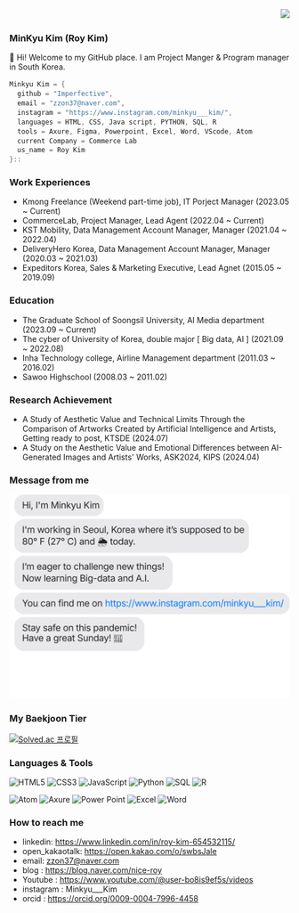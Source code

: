 <div align = 'right'>
<a href="https://hits.seeyoufarm.com"><img src="https://hits.seeyoufarm.com/api/count/incr/badge.svg?url=https%3A%2F%2Fgithub.com%2FImperfective%2F&count_bg=%238CD39A&title_bg=%23D9D9D9&icon=github.svg&icon_color=%23000000&title=hits&edge_flat=false"/></a>
</div>
  
### MinKyu Kim (Roy Kim)
👋 Hi! Welcome to my GitHub place.
I am Project Manger & Program manager in South Korea.

```rust
Minkyu Kim = {
  github = "Imperfective",
  email = "zzon37@naver.com",
  instagram = "https://www.instagram.com/minkyu___kim/",
  languages = HTML, CSS, Java script, PYTHON, SQL, R
  tools = Axure, Figma, Powerpoint, Excel, Word, VScode, Atom
  current Company = Commerce Lab
  us_name = Roy Kim
}::
```

### Work Experiences
* Kmong Freelance (Weekend part-time job), IT Porject Manager (2023.05 ~ Current)
* CommerceLab, Project Manager, Lead Agent (2022.04 ~ Current)
* KST Mobility, Data Management Account Manager, Manager (2021.04 ~ 2022.04)
* DeliveryHero Korea, Data Management Account Manager, Manager (2020.03 ~ 2021.03)
* Expeditors Korea, Sales & Marketing Executive, Lead Agnet (2015.05 ~ 2019.09) 

### Education
* The Graduate School of Soongsil University, AI Media department (2023.09 ~ Current)
* The cyber of University of Korea, double major [ Big data, AI ] (2021.09 ~ 2022.08) 
* Inha Technology college, Airline Management department (2011.03 ~ 2016.02)
* Sawoo Highschool (2008.03 ~ 2011.02)

### Research Achievement
* A Study of Aesthetic Value and Technical Limits Through the Comparison of Artworks Created by Artificial Intelligence and Artists, Getting ready to post, KTSDE (2024.07)
* A Study on the Aesthetic Value and Emotional Differences between AI-Generated Images and Artists' Works, ASK2024, KIPS (2024.04)

### Message from me 
![chat_svg](https://github.com/imperfective/imperfective/blob/master/chat.svg)

### My Baekjoon Tier 
[![Solved.ac
프로필](http://mazassumnida.wtf/api/v2/generate_badge?boj=zzon37)](https://solved.ac/zzon37)

### Languages & Tools

![HTML5](https://img.shields.io/badge/HTML-darkblue?style=for-the-badge&logo=html5&logoColor=white)
![CSS3](https://img.shields.io/badge/CSS-yellow?style=for-the-badge&logo=css3&logoColor=white)
![JavaScript](https://img.shields.io/badge/JavaScript-323330?style=for-the-badge&logo=javascript&logoColor=F7DF1E)
![Python](https://img.shields.io/badge/Python-FFD43B?style=for-the-badge&logo=python&logoColor=blue)
![SQL](https://img.shields.io/badge/SQL-green?style=for-the-badge&logo=mysql&logoColor=white)
![R](https://img.shields.io/badge/R-orange?style=for-the-badge&logo=r&logoColor=white)

![Atom](https://img.shields.io/badge/Atom-green?style=for-the-badge&logo=atom&logoColor=white)
![Axure](https://img.shields.io/badge/Axure-purple?style=for-the-badge&logo=XState&logoColor=white)
![Power Point](https://img.shields.io/badge/PowerPoint-red?style=for-the-badge&logo=MicrosoftPowerPoint&logoColor=white)
![Excel](https://img.shields.io/badge/Excel-green?style=for-the-badge&logo=MicrosoftExcel&logoColor=white)
![Word](https://img.shields.io/badge/Word-blue?style=for-the-badge&logo=MicrosoftWord&logoColor=white)

### How to reach me
- linkedin: https://www.linkedin.com/in/roy-kim-654532115/
- open_kakaotalk: https://open.kakao.com/o/swbsJale
- email: zzon37@naver.com
- blog : https://blog.naver.com/nice-roy
- Youtube : https://www.youtube.com/@user-bo8is9ef5s/videos
- instagram : Minkyu___Kim
- orcid : https://orcid.org/0009-0004-7996-4458
